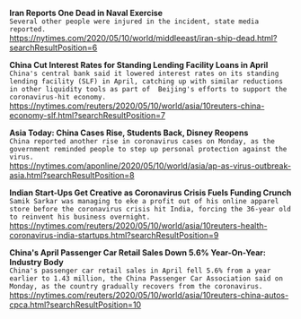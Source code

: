 **Iran Reports One Dead in Naval Exercise**\
`Several other people were injured in the incident, state media reported.`\
https://nytimes.com/2020/05/10/world/middleeast/iran-ship-dead.html?searchResultPosition=6

**China Cut Interest Rates for Standing Lending Facility Loans in April**\
`China's central bank said it lowered interest rates on its standing lending facility (SLF) in April, catching up with similar reductions in other liquidity tools as part of  Beijing's efforts to support the coronavirus-hit economy.`\
https://nytimes.com/reuters/2020/05/10/world/asia/10reuters-china-economy-slf.html?searchResultPosition=7

**Asia Today: China Cases Rise, Students Back, Disney Reopens**\
`China reported another rise in coronavirus cases on Monday, as the government reminded people to step up personal protection against the virus.`\
https://nytimes.com/aponline/2020/05/10/world/asia/ap-as-virus-outbreak-asia.html?searchResultPosition=8

**Indian Start-Ups Get Creative as Coronavirus Crisis Fuels Funding Crunch**\
`Samik Sarkar was managing to eke a profit out of his online apparel store before the coronavirus crisis hit India, forcing the 36-year old to reinvent his business overnight.`\
https://nytimes.com/reuters/2020/05/10/world/asia/10reuters-health-coronavirus-india-startups.html?searchResultPosition=9

**China's April Passenger Car Retail Sales Down 5.6% Year-On-Year: Industry Body**\
`China's passenger car retail sales in April fell 5.6% from a year earlier to 1.43 million, the China Passenger Car Association said on Monday, as the country gradually recovers from the coronavirus.`\
https://nytimes.com/reuters/2020/05/10/world/asia/10reuters-china-autos-cpca.html?searchResultPosition=10

